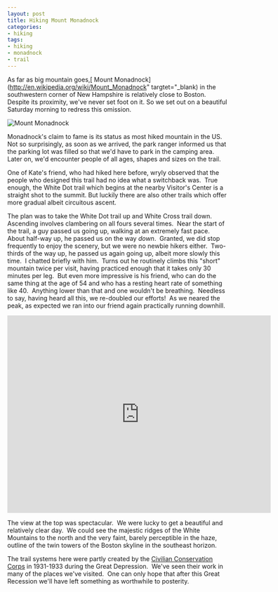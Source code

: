 ```yaml
---
layout: post
title: Hiking Mount Monadnock
categories:
- hiking
tags:
- hiking
- monadnock
- trail
---
```


As far as big mountain goes,[ Mount Monadnock](http://en.wikipedia.org/wiki/Mount_Monadnock" targtet="_blank) in the southwestern corner of New Hampshire is relatively close to Boston.  Despite its proximity, we've never set foot on it. So we set out on a beautiful Saturday morning to redress this omission.

<img src="https://dl.dropboxusercontent.com/u/52804626/monadnock/dsc_3497.jpg" alt="Mount Monadnock" />

Monadnock's claim to fame is its status as most hiked mountain in the US.  Not so surprisingly, as soon as we arrived, the park ranger informed us that the parking lot was filled so that we'd have to park in the camping area.  Later on, we'd encounter people of all ages, shapes and sizes on the trail.

One of Kate's friend, who had hiked here before, wryly observed that the people who designed this trail had no idea what a switchback was.  True enough, the White Dot trail which begins at the nearby Visitor's Center is a straight shot to the summit. But luckily there are also other trails which offer more gradual albeit circuitous ascent.

The plan was to take the White Dot trail up and White Cross trail down.  Ascending involves clambering on all fours several times.  Near the start of the trail, a guy passed us going up, walking at an extremely fast pace.  About half-way up, he passed us on the way *down*.  Granted, we did stop frequently to enjoy the scenery, but we were no newbie hikers either.  Two-thirds of the way up, he passed us again going up, albeit more slowly this time.  I chatted briefly with him.  Turns out he routinely climbs this "short" mountain twice per visit, having practiced enough that it takes only 30 minutes per leg.  But even more impressive is his friend, who can do the same thing at the age of 54 and who has a resting heart rate of something like 40.  Anything lower than that and one wouldn't be breathing.  Needless to say, having heard all this, we re-doubled our efforts!  As we neared the peak, as expected we ran into our friend again practically running downhill.

<iframe src="http://maps.google.com/maps/ms?msa=0&amp;msid=214490968088440958659.0004acb6af81f69e7ec25&amp;ie=UTF8&amp;ll=42.853178,-72.098114&amp;spn=0.016689,0.020165&amp;t=m&amp;vpsrc=6&amp;output=embed" frameborder="0" marginwidth="0" marginheight="0" scrolling="no" width="600" height="450"></iframe>


The view at the top was spectacular.  We were lucky to get a beautiful and relatively clear day.  We could see the majestic ridges of the White Mountains to the north and the very faint, barely perceptible in the haze, outline of the twin towers of the Boston skyline in the southeast horizon.

The trail systems here were partly created by the [Civilian Conservation Corps](http://en.wikipedia.org/wiki/Civilian_Conservation_Corps) in 1931-1933 during the Great Depression.  We've seen their work in many of the places we've visited.  One can only hope that after this Great Recession we'll have left something as worthwhile to posterity.

